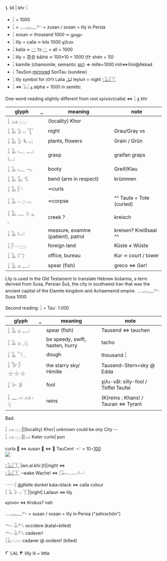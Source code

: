 ⚸ kll | khr 𓆼  

* 𓆼 = 1000  
* 𓆼 = 𓊃𓈙𓈖𓆸 = zusan / sosan = lily in Persia  
* 𓆼 sosan ⋍ thousand 1000 ⋍ ϣⲟϣⲟ  
* 𓆼 lily = calla ⋍ kilo 1000 χίλιοι  
* 𓆼 kalla ⋍ [𓎡](𓎡) כל [𓎟](𓎟) = all > 1000  
* 𓆼 lily = 百合 bǎihé ⋍ 100*10 = 1000 (什 shén = 10)  
* 𓆼 kamille (chamomile, semantic [sic](sic)) => mille=1000 mili⇔līmi@Akkad  
* 𓆼 TauSon [mirrored](mirrored) SonTau (sundew)  
* 𓆼 lily symbol for לילה Laila ليل leylun = night [𓏲](𓏲)[𓄿](𓄿)[𓆼](𓆼)[𓇰](𓇰)  
* 𓆼 ⇔ 𓄿𓆼  [ⲁ](Ⲁ) alpha = 1000 in semitic  

One-word-reading slightly different from root κρίνον(calla) ⇔ 𓆼 χ khr  

|glyph|_|meaning|note|  
|-----|----|-------|----|  
𓆼 𓃭 𓈉||(locality) Khor  
𓆼 𓄿 𓅱 𓏮 𓇰||night|Grau/Gray vs  
𓆼 𓄿 𓅱 𓆰 𓏥||plants, flowers|Grain / Grün  
𓆼 𓄿 𓆑 𓂝 𓂡||grasp|graifan graps  
𓆼 𓄿 𓆑 𓁸||booty|Greif/Klau  
𓆼 𓄿 𓅓 𓀜||bend (arm in respect)|krümmen  
𓆼 𓄿 𓋴 𓍢||⋍curls|  
𓆼 𓄿 𓏏 𓐎 𓏥||⋍corpse|^^ Taute = Tote (curled)  
𓆼 𓄿 𓊃 𓏴 𓈇 𓏤||creek ?|kreisch  
𓆼 𓄿 𓂡||measure, examine (patient), patrol|kreisen? Kreißsaal ^^  
𓆼 𓋴 𓏏 𓈉||foreign land|Küste ≠ Wüste  
𓆼 𓄿 𓉐||office, bureau| Kur ⋍ court / tower  
𓆼 𓄿 𓐍 𓂝||spear (fish)| greco ⇔ Ger!  

Lily is used in the Old Testament to translate Hebrew šošanna, a term derived from Susa, Persian Šuš, the city in southwest Iran that was the ancient capital of the Elamite kingdom and Achaemenid empire. 𓊃𓈙𓈖𓆸 Susa 1000  

Second reading: 𓆼 = Tau𓍢 1.000  

|glyph|_|meaning|note|  
|-----|----|-------|----|  
𓆼 𓄿 𓐍 𓂝||spear (fish)|Tausend ⇔ tauchen  
𓆼 𓄿 𓐍 𓂻||be speedy, swift, hasten, hurry|tacho  
𓆼 𓄿 𓆓 𓈒 ||dough|thousand 𓆼  
𓆼 𓅡 𓋴 𓇼𓇼𓇼||the starry sky/ Himille|Tausend-Stern=sky @ Edda  
𓆼 𓅪  𓀀||fool|χίλι-vål: silly-fool / Töffel Teufel  
𓆼 𓈖 𓏥 𓃭 𓏤 𓄛||reins|(K)reins : Khans! / Tauran ⇔ Tyrant  

Bad:  

𓆼 𓃭 𓈉||(locality) Khor| unknown could be *any* City --  
𓆼 𓃭 𓈉||𓃭 Kater curlo| pun  

curla 󳾵 ⇔ susan 󳼚 ⇔ 󳾵 TauCent 𓎆⋆𓍢 = 10⋆[100](100)  
![](https://user-images.githubusercontent.com/516118/36547767-ea298f1c-17ee-11e8-8e77-8c0c2cf48941.png)  

[𓏲](𓏲)[𓄿](𓄿)[𓆼](𓆼)[𓇰](𓇰) |wn.ai.khr.[t]|night  ⇔  
[𓏲](𓏲)[𓄿](𓄿)[𓆼](𓆼)[𓇰](𓇰)  ¬wake Wache!  ⇔ 𓆼𓄿𓆑𓂝𓂡  

𓎡𓎡𓆼 [du](Dual)Kelle dunkel kala=black ⇔ calla colour  
𓆼 𓄿 𓅱 𓏮 𓇰||night| Lailaun ⇔ lily  

κρίνον ⇔ Krokus?  nah  

𓊃𓈙𓈖𓆸 = susan / sosan = lily in Persia ("sehrschön")  

𓆞𓏏𓄿𓀐 occidere (katal=killed)  
𓆞𓏏𓄿𓀐 cadaver!  
𓆼𓄿𓏏𓐎𓏥  cadaver @ oxident! (killed)  


𒇲 LAL 𒇳 lilly lil = little  
